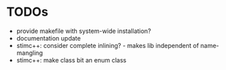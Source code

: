 # TODOs
- provide makefile with system-wide installation?
- documentation update
- stimc++: consider complete inlining? - makes lib independent of name-mangling
- stimc++: make class bit an enum class
